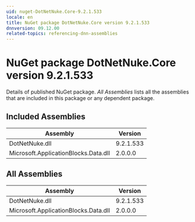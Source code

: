```yaml
---
uid: nuget-DotNetNuke.Core-9.2.1.533
locale: en
title: NuGet package DotNetNuke.Core version 9.2.1.533
dnnversion: 09.12.00
related-topics: referencing-dnn-assemblies
---
```


# NuGet package DotNetNuke.Core version 9.2.1.533
Details of published NuGet package.
*All Assemblies* lists all the assemblies that are included in this package or any dependent package.

## Included Assemblies

|Assembly|Version|
|---|---|
|DotNetNuke.dll|9.2.1.533|
|Microsoft.ApplicationBlocks.Data.dll|2.0.0.0|

## All Assemblies

|Assembly|Version|
|---|---|
|DotNetNuke.dll|9.2.1.533|
|Microsoft.ApplicationBlocks.Data.dll|2.0.0.0|


